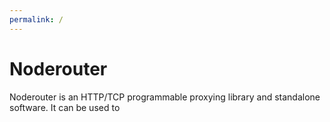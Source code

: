 ```yaml
---
permalink: /
---
```


# Noderouter

Noderouter is an HTTP/TCP programmable proxying library and standalone software. It can be used to 
